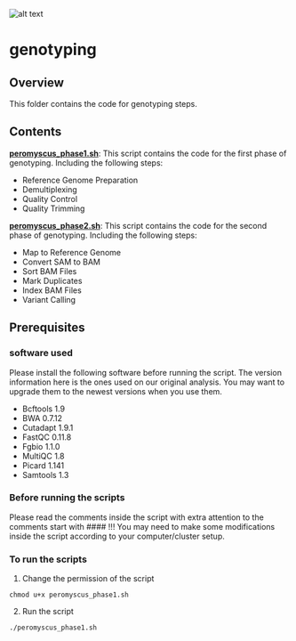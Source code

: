 ![alt text](https://secureservercdn.net/198.71.233.106/h9j.d46.myftpupload.com/wp-content/uploads/2019/09/palmerlab-logo.png)
# genotyping
## Overview
This folder contains the code for genotyping steps.

## Contents
**[peromyscus_phase1.sh](peromyscus_phase1.sh)**: This script contains the code for the first phase of genotyping. Including the following steps:  
- Reference Genome Preparation 
- Demultiplexing
- Quality Control
- Quality Trimming

**[peromyscus_phase2.sh](peromyscus_phase2.sh)**: This script contains the code for the second phase of genotyping. Including the following steps:  
- Map to Reference Genome 
- Convert SAM to BAM
- Sort BAM Files
- Mark Duplicates
- Index BAM Files
- Variant Calling

## Prerequisites
### software used
Please install the following software before running the script. The version information here is the ones used on our original analysis. You may want to upgrade them to the newest versions when you use them.
- Bcftools 1.9
- BWA 0.7.12
- Cutadapt 1.9.1
- FastQC 0.11.8
- Fgbio 1.1.0
- MultiQC 1.8
- Picard 1.141
- Samtools 1.3  

### Before running the scripts
Please read the comments inside the script with extra attention to the comments start with #### !!! You may need to make some modifications inside the script according to your computer/cluster setup.

### To run the scripts
1. Change the permission of the script
```
chmod u+x peromyscus_phase1.sh
```
2. Run the script
```
./peromyscus_phase1.sh
```  